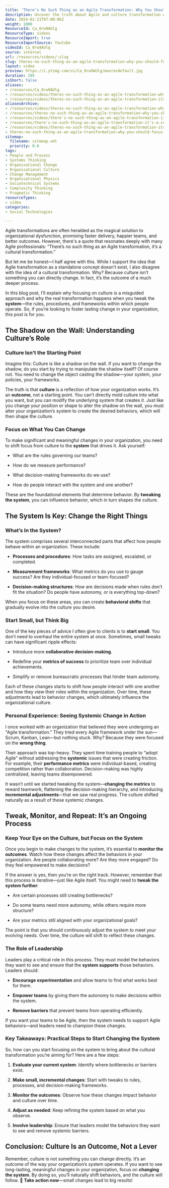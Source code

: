 ```yaml
---
title: 'There’s No Such Thing as an Agile Transformation: Why You Should Focus on the System, Not the Culture'
description: Uncover the truth about Agile and culture transformation with Michael Sahota. Discover why changing culture is more complex than it seems!
date: 2024-01-21T07:00:06Z
weight: 1000
ResourceId: Ca_0rw9AUlg
ResourceType: videos
ResourceImport: true
ResourceImportSource: Youtube
videoId: Ca_0rw9AUlg
source: internal
url: /resources/videos/:slug
slug: theres-no-such-thing-as-an-agile-transformation-why-you-should-focus-on-the-system-not-the-culture
layout: video
preview: https://i.ytimg.com/vi/Ca_0rw9AUlg/maxresdefault.jpg
duration: 195
isShort: false
aliases:
- /resources/Ca_0rw9AUlg
- /resources/videos/theres-no-such-thing-as-an-agile-transformation-why-you-should-focus-on-the-system-not-the-culture
- /resources/videos/theres-no-such-thing-as-an-agile-transformation-its-a-culture-transformation-michael-sahota
aliasesArchive:
- /resources/videos/theres-no-such-thing-as-an-agile-transformation-why-you-should-focus-on-the-system-not-the-culture
- /resources/theres-no-such-thing-as-an-agile-transformation-why-you-should-focus-on-the-system-not-the-culture
- /resources/videos/there's-no-such-thing-as-an-agile-transformation-it's-a-culture-transformation-michael-sahota
- /resources/there's-no-such-thing-as-an-agile-transformation-it's-a-culture-transformation-michael-sahota
- /resources/videos/theres-no-such-thing-as-an-agile-transformation-its-a-culture-transformation-michael-sahota
- theres-no-such-thing-as-an-agile-transformation-why-you-should-focus-on-the-system-not-the-culture
sitemap:
  filename: sitemap.xml
  priority: 0.6
tags:
- People and Process
- Systems Thinking
- Organisational Change
- Organisational Culture
- Change Management
- Organisational Physics
- Sociotechnical Systems
- Complexity Thinking
- Pragmatic Thinking
resourceTypes:
- video
categories:
- Social Technologies

---
```

Agile transformations are often heralded as the magical solution to organizational dysfunction, promising faster delivery, happier teams, and better outcomes. However, there's a quote that resonates deeply with many Agile professionals: “There’s no such thing as an Agile transformation, it’s a cultural transformation.”

But let me be honest—I half agree with this. While I support the idea that Agile transformation as a standalone concept doesn’t exist, I also disagree with the idea of a cultural transformation. Why? Because culture isn’t something you can directly change. In fact, it’s the outcome of a much deeper process.

In this blog post, I’ll explain why focusing on culture is a misguided approach and why the real transformation happens when you tweak the **system**—the rules, procedures, and frameworks within which people operate. So, if you’re looking to foster lasting change in your organization, this post is for you.

## **The Shadow on the Wall: Understanding Culture’s Role**

### **Culture Isn’t the Starting Point**

Imagine this: Culture is like a shadow on the wall. If you want to change the shadow, do you start by trying to manipulate the shadow itself? Of course not. You need to change the object casting the shadow—your system, your policies, your frameworks.

The truth is that **culture** is a reflection of how your organization works. It’s an **outcome**, not a starting point. You can't directly mold culture into what you want, but you can modify the underlying system that creates it. Just like you change your position or shape to alter the shadow on the wall, you must alter your organization’s system to create the desired behaviors, which will then shape the culture.

### **Focus on What You Can Change**

To make significant and meaningful changes in your organization, you need to shift focus from culture to the **system** that drives it. Ask yourself:

- What are the rules governing our teams?

- How do we measure performance?

- What decision-making frameworks do we use?

- How do people interact with the system and one another?

These are the foundational elements that determine behavior. By **tweaking the system**, you can influence behavior, which in turn shapes the culture.

## **The System Is Key: Change the Right Things**

### **What’s In the System?**

The system comprises several interconnected parts that affect how people behave within an organization. These include:

- **Processes and procedures**: How tasks are assigned, escalated, or completed.

- **Measurement frameworks**: What metrics do you use to gauge success? Are they individual-focused or team-focused?

- **Decision-making structures**: How are decisions made when rules don’t fit the situation? Do people have autonomy, or is everything top-down?

When you focus on these areas, you can create **behavioral shifts** that gradually evolve into the culture you desire.

### **Start Small, but Think Big**

One of the key pieces of advice I often give to clients is to **start small**. You don’t need to overhaul the entire system at once. Sometimes, small tweaks can have significant ripple effects:

- Introduce more **collaborative decision-making**.

- Redefine your **metrics of success** to prioritize team over individual achievements.

- Simplify or remove bureaucratic processes that hinder team autonomy.

Each of these changes starts to shift how people interact with one another and how they view their roles within the organization. Over time, these adjustments lead to behavior changes, which ultimately influence the organizational culture.

### **Personal Experience: Seeing Systemic Change in Action**

I once worked with an organization that believed they were undergoing an "Agile transformation." They tried every Agile framework under the sun—Scrum, Kanban, Lean—but nothing stuck. Why? Because they were focused on the **wrong thing**.

Their approach was top-heavy. They spent time training people to “adopt Agile” without addressing the **systemic** issues that were creating friction. For example, their **performance metrics** were individual-based, creating competition rather than collaboration. Decision-making was highly centralized, leaving teams disempowered.

It wasn’t until we started tweaking the system—**changing the metrics** to reward teamwork, flattening the decision-making hierarchy, and introducing **incremental adjustments**—that we saw real progress. The culture shifted naturally as a result of these systemic changes.

## **Tweak, Monitor, and Repeat: It’s an Ongoing Process**

### **Keep Your Eye on the Culture, but Focus on the System**

Once you begin to make changes to the system, it’s essential to **monitor the outcomes**. Watch how these changes affect the behaviors in your organization. Are people collaborating more? Are they more engaged? Do they feel empowered to make decisions?

If the answer is yes, then you’re on the right track. However, remember that this process is iterative—just like Agile itself. You might need to **tweak the system further**:

- Are certain processes still creating bottlenecks?

- Do some teams need more autonomy, while others require more structure?

- Are your metrics still aligned with your organizational goals?

The point is that you should continuously adjust the system to meet your evolving needs. Over time, the culture will shift to reflect these changes.

### **The Role of Leadership**

Leaders play a critical role in this process. They must model the behaviors they want to see and ensure that the **system supports** those behaviors. Leaders should:

- **Encourage experimentation** and allow teams to find what works best for them.

- **Empower teams** by giving them the autonomy to make decisions within the system.

- **Remove barriers** that prevent teams from operating efficiently.

If you want your teams to be Agile, then the system needs to support Agile behaviors—and leaders need to champion these changes.

### **Key Takeaways: Practical Steps to Start Changing the System**

So, how can you start focusing on the system to bring about the cultural transformation you’re aiming for? Here are a few steps:

1. **Evaluate your current system**: Identify where bottlenecks or barriers exist.

3. **Make small, incremental changes**: Start with tweaks to rules, processes, and decision-making frameworks.

5. **Monitor the outcomes**: Observe how these changes impact behavior and culture over time.

7. **Adjust as needed**: Keep refining the system based on what you observe.

9. **Involve leadership**: Ensure that leaders model the behaviors they want to see and remove systemic barriers.

## **Conclusion: Culture Is an Outcome, Not a Lever**

Remember, culture is not something you can change directly. It’s an outcome of the way your organization’s system operates. If you want to see long-lasting, meaningful changes in your organization, focus on **changing the system**. By doing so, you’ll naturally shift behaviors, and the culture will follow. 🚀 **Take action now**—small changes lead to big results!
